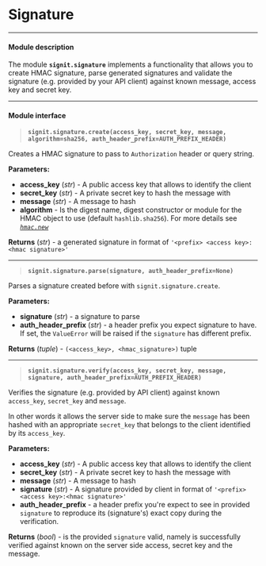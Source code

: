 # Signature
---

#### Module description

The module **``signit.signature``** implements a functionality that allows you to create HMAC signature, parse generated signatures and validate the signature (e.g. provided by your API client) against known message, access key and secret key.

---

#### Module interface

> **``signit.signature.create(access_key, secret_key, message, algorithm=sha256, auth_header_prefix=AUTH_PREFIX_HEADER)``**

Creates a HMAC signature to pass to `Authorization` header or query string.

**Parameters:**

- **access_key** (*str*) - A public access key that allows to identify the client
- **secret_key** (*str*) - A private secret key to hash the message with
- **message** (*str*) - A message to hash
- **algorithm** - Is the digest name, digest constructor or module for the HMAC object to use (default ``hashlib.sha256``). For more details see [*``hmac.new``*](https://docs.python.org/3.5/library/hmac.html#hmac.new)

**Returns** (*str*) - a generated signature in format of `'<prefix> <access key>:<hmac signature>'`

---

> **``signit.signature.parse(signature, auth_header_prefix=None)``**

Parses a signature created before with ``signit.signature.create``.

**Parameters:**

- **signature** (*str*) - a signature to parse
- **auth_header_prefix** (*str*) - a header prefix you expect signature to have. If set, the ``ValueError`` will be raised if the ``signature`` has different prefix.

**Returns** (*tuple*) - ``(<access_key>, <hmac_signature>)`` tuple

---

> **``signit.signature.verify(access_key, secret_key, message, signature,
           auth_header_prefix=AUTH_PREFIX_HEADER)``**

Verifies the signature (e.g. provided by API client) against known ``access_key``, ``secret_key`` and ``message``. 

In other words it allows the server side to make sure the ``message`` has been hashed with an appropriate ``secret_key`` that belongs to the client identified by its ``access_key``.

**Parameters:**

- **access_key** (*str*) - A public access key that allows to identify the client
- **secret_key** (*str*) - A private secret key to hash the message with
- **message** (*str*) - A message to hash
- **signature** (*str*) - A signature provided by client in format of ``'<prefix> <access key>:<hmac signature>'``
- **auth_header_prefix** - a header prefix you're expect to see in provided ``signature`` to reproduce its (signature's) exact copy during the verification.

**Returns** (*bool*) - is the provided `signature` valid, namely is successfully verified against known on the server side access, secret key and the message.
